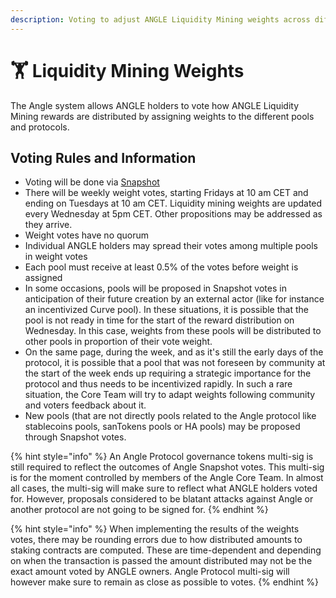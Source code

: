 ```yaml
---
description: Voting to adjust ANGLE Liquidity Mining weights across different pools
---
```


# 🏋️ Liquidity Mining Weights

The Angle system allows ANGLE holders to vote how ANGLE Liquidity Mining rewards are distributed by assigning weights to the different pools and protocols.

## Voting Rules and Information

- Voting will be done via [Snapshot](https://snapshot.org/#/anglegovernance.eth/)
- There will be weekly weight votes, starting Fridays at 10 am CET and ending on Tuesdays at 10 am CET. Liquidity mining weights are updated every Wednesday at 5pm CET. Other propositions may be addressed as they arrive.
- Weight votes have no quorum
- Individual ANGLE holders may spread their votes among multiple pools in weight votes
- Each pool must receive at least 0.5% of the votes before weight is assigned
- In some occasions, pools will be proposed in Snapshot votes in anticipation of their future creation by an external actor (like for instance an incentivized Curve pool). In these situations, it is possible that the pool is not ready in time for the start of the reward distribution on Wednesday. In this case, weights from these pools will be distributed to other pools in proportion of their vote weight.
- On the same page, during the week, and as it's still the early days of the protocol, it is possible that a pool that was not foreseen by community at the start of the week ends up requiring a strategic importance for the protocol and thus needs to be incentivized rapidly. In such a rare situation, the Core Team will try to adapt weights following community and voters feedback about it.
- New pools (that are not directly pools related to the Angle protocol like stablecoins pools, sanTokens pools or HA pools) may be proposed through Snapshot votes.

{% hint style="info" %}
An Angle Protocol governance tokens multi-sig is still required to reflect the outcomes of Angle Snapshot votes. This multi-sig is for the moment controlled by members of the Angle Core Team. In almost all cases, the multi-sig will make sure to reflect what ANGLE holders voted for. However, proposals considered to be blatant attacks against Angle or another protocol are not going to be signed for.
{% endhint %}

{% hint style="info" %}
When implementing the results of the weights votes, there may be rounding errors due to how distributed amounts to staking contracts are computed. These are time-dependent and depending on when the transaction is passed the amount distributed may not be the exact amount voted by ANGLE owners. Angle Protocol multi-sig will however make sure to remain as close as possible to votes.
{% endhint %}

